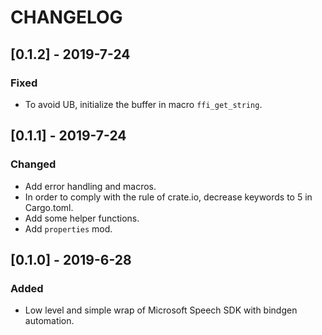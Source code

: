 # CHANGELOG

## [0.1.2] - 2019-7-24

### Fixed

- To avoid UB, initialize the buffer in macro `ffi_get_string`.

## [0.1.1] - 2019-7-24

### Changed

- Add error handling and macros.
- In order to comply with the rule of crate.io, decrease keywords to 5 in Cargo.toml.
- Add some helper functions.
- Add `properties` mod.

## [0.1.0] - 2019-6-28

### Added

- Low level and simple wrap of Microsoft Speech SDK with bindgen automation.
